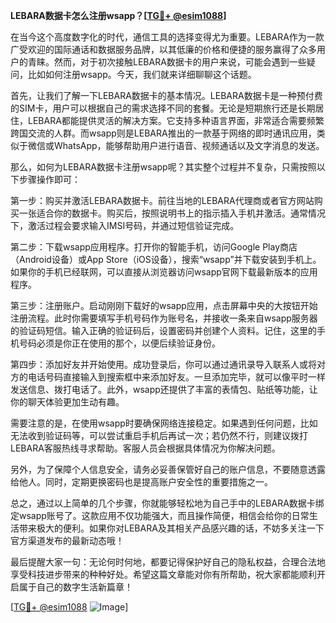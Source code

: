 **LEBARA数据卡怎么注册wsapp？[[TG💪+ @esim1088](https://t.me/s/esim1088)]**

在当今这个高度数字化的时代，通信工具的选择变得尤为重要。LEBARA作为一款广受欢迎的国际通话和数据服务品牌，以其低廉的价格和便捷的服务赢得了众多用户的青睐。然而，对于初次接触LEBARA数据卡的用户来说，可能会遇到一些疑问，比如如何注册wsapp。今天，我们就来详细聊聊这个话题。

首先，让我们了解一下LEBARA数据卡的基本情况。LEBARA数据卡是一种预付费的SIM卡，用户可以根据自己的需求选择不同的套餐。无论是短期旅行还是长期居住，LEBARA都能提供灵活的解决方案。它支持多种语言界面，非常适合需要频繁跨国交流的人群。而wsapp则是LEBARA推出的一款基于网络的即时通讯应用，类似于微信或WhatsApp，能够帮助用户进行语音、视频通话以及文字消息的发送。

那么，如何为LEBARA数据卡注册wsapp呢？其实整个过程并不复杂，只需按照以下步骤操作即可：

第一步：购买并激活LEBARA数据卡。前往当地的LEBARA代理商或者官方网站购买一张适合你的数据卡。购买后，按照说明书上的指示插入手机并激活。通常情况下，激活过程会要求输入IMSI号码，并通过短信验证完成。

第二步：下载wsapp应用程序。打开你的智能手机，访问Google Play商店（Android设备）或App Store（iOS设备），搜索“wsapp”并下载安装到手机上。如果你的手机已经联网，可以直接从浏览器访问wsapp官网下载最新版本的应用程序。

第三步：注册账户。启动刚刚下载好的wsapp应用，点击屏幕中央的大按钮开始注册流程。此时你需要填写手机号码作为账号名，并接收一条来自wsapp服务器的验证码短信。输入正确的验证码后，设置密码并创建个人资料。记住，这里的手机号码必须是你正在使用的那个，以便后续验证身份。

第四步：添加好友并开始使用。成功登录后，你可以通过通讯录导入联系人或将对方的电话号码直接输入到搜索框中来添加好友。一旦添加完毕，就可以像平时一样发送信息、拨打电话了。此外，wsapp还提供了丰富的表情包、贴纸等功能，让你的聊天体验更加生动有趣。

需要注意的是，在使用wsapp时要确保网络连接稳定。如果遇到任何问题，比如无法收到验证码等，可以尝试重启手机后再试一次；若仍然不行，则建议拨打LEBARA客服热线寻求帮助。客服人员会根据具体情况为你解决问题。

另外，为了保障个人信息安全，请务必妥善保管好自己的账户信息，不要随意透露给他人。同时，定期更换密码也是提高账户安全性的重要措施之一。

总之，通过以上简单的几个步骤，你就能够轻松地为自己手中的LEBARA数据卡绑定wsapp账号了。这款应用不仅功能强大，而且操作简便，相信会给你的日常生活带来极大的便利。如果你对LEBARA及其相关产品感兴趣的话，不妨多关注一下官方渠道发布的最新动态哦！

最后提醒大家一句：无论何时何地，都要记得保护好自己的隐私权益，合理合法地享受科技进步带来的种种好处。希望这篇文章能对你有所帮助，祝大家都能顺利开启属于自己的数字生活新篇章！

[[TG💪+ @esim1088](https://t.me/s/esim1088) ![Image](https://i.postimg.cc/4NQfJmqS/Snipaste-2025-05-13-00-14-12.png)]
